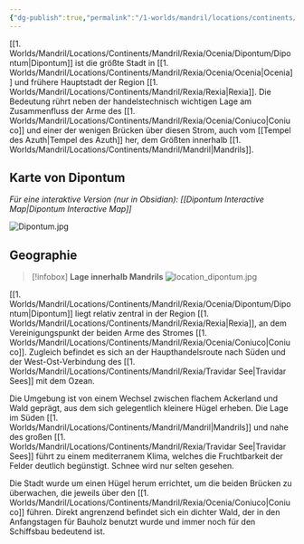 ```yaml
---
{"dg-publish":true,"permalink":"/1-worlds/mandril/locations/continents/mandril/rexia/ocenia/dipontum/dipontum/"}
---
```



[[1. Worlds/Mandril/Locations/Continents/Mandril/Rexia/Ocenia/Dipontum/Dipontum\|Dipontum]] ist die größte Stadt in [[1. Worlds/Mandril/Locations/Continents/Mandril/Rexia/Ocenia/Ocenia\|Ocenia]] und frühere Hauptstadt der Region [[1. Worlds/Mandril/Locations/Continents/Mandril/Rexia/Rexia\|Rexia]]. Die Bedeutung rührt neben der handelstechnisch wichtigen Lage am Zusammenfluss der Arme des [[1. Worlds/Mandril/Locations/Continents/Mandril/Rexia/Ocenia/Coniuco\|Coniuco]] und einer der wenigen Brücken über diesen Strom, auch vom [[Tempel des Azuth\|Tempel des Azuth]] her, dem Größten innerhalb [[1. Worlds/Mandril/Locations/Continents/Mandril/Mandril\|Mandrils]].

## Karte von Dipontum
*Für eine interaktive Version (nur in Obsidian): [[Dipontum Interactive Map\|Dipontum Interactive Map]]*

![Dipontum.jpg](/img/user/z_Attachments/Dipontum.jpg)

## Geographie

> [!infobox]
> **Lage innerhalb Mandrils**
> ![location_dipontum.jpg](/img/user/z_Attachments/location_dipontum.jpg)

[[1. Worlds/Mandril/Locations/Continents/Mandril/Rexia/Ocenia/Dipontum/Dipontum\|Dipontum]] liegt relativ zentral in der Region [[1. Worlds/Mandril/Locations/Continents/Mandril/Rexia/Rexia\|Rexia]], an dem Vereinigungspunkt der beiden Arme des Stromes [[1. Worlds/Mandril/Locations/Continents/Mandril/Rexia/Ocenia/Coniuco\|Coniuco]]. Zugleich befindet es sich an der Haupthandelsroute nach Süden und der West-Ost-Verbindung des [[1. Worlds/Mandril/Locations/Continents/Mandril/Rexia/Travidar See\|Travidar Sees]] mit dem Ozean.

Die Umgebung ist von einem Wechsel zwischen flachem Ackerland und Wald geprägt, aus dem sich gelegentlich kleinere Hügel erheben. Die Lage im Süden [[1. Worlds/Mandril/Locations/Continents/Mandril/Mandril\|Mandrils]] und nahe des großen [[1. Worlds/Mandril/Locations/Continents/Mandril/Rexia/Travidar See\|Travidar Sees]] führt zu einem mediterranem Klima, welches die Fruchtbarkeit der Felder deutlich begünstigt. Schnee wird nur selten gesehen.

Die Stadt wurde um einen Hügel herum errichtet, um die beiden Brücken zu überwachen, die jeweils über den [[1. Worlds/Mandril/Locations/Continents/Mandril/Rexia/Ocenia/Coniuco\|Coniuco]] führen. Direkt angrenzend befindet sich ein dichter Wald, der in den Anfangstagen für Bauholz benutzt wurde und immer noch für den Schiffsbau bedeutend ist.